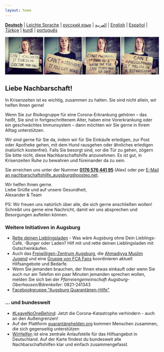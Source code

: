 ```yaml
---
layout: home
---
```


[**Deutsch**](/) \| 
[Leichte Sprache](/leichte-sprache) \| 
[русский язык](/ru) \|
[العربية](/ar) \| 
[English](/en) \| 
[Español](/es) \| 
[Türkçe](/tr) \| 
[kurdî](/ku) \| 
[português](/pt)   

![](/img/soli.jpg)

## Liebe Nachbarschaft!

In Krisenzeiten ist es wichtig, zusammen zu halten. Sie sind nicht allein, wir helfen Ihnen gerne!

Wenn Sie zur Risikogruppe für eine Corona-Erkrankung gehören – das heißt, Sie sind in fortgeschrittenem Alter, haben eine Vorerkrankung oder ein geschwächtes Immunsystem – dann möchten wir Sie gerne in Ihrem Alltag unterstützen.

Wir sind gerne für Sie da, indem wir für Sie Einkäufe erledigen, zur Post oder Apotheke gehen, mit dem Hund rausgehen oder ähnliches erledigen (natürlich kostenfrei). Falls Sie besorgt sind, vor die Tür zu gehen, zögern Sie bitte nicht, diese Nachbarschaftshilfe anzunehmen. Es ist gut, in Krisenzeiten Ruhe zu bewahren und füreinander da zu sein.

Sie erreichen uns unter der Nummer **[0176 576 441 95](tel:+4917657644195)** (Alex) oder per [E-Mail an nachbarschaftshilfe_augsburg@posteo.net](mailto:nachbarschaftshilfe_augsburg@posteo.net).

Wir helfen Ihnen gerne.  
Liebe Grüße und auf unsere Gesundheit,  
Alexander & Team

PS: Wir freuen uns natürlich über alle, die sich gerne anschließen wollen! Schreibt uns gerne eine Nachricht, damit wir uns absprechen und Besorgungen aufteilen können.

### Weitere Initiativen in Augsburg
- [Rette deinen Lieblingsladen](https://www.rette-deinen-lieblingsladen.de/) - Was wäre Augsburg ohne Dein Lieblings-Café, -Burger oder Laden? Hilf mit und rette deinen Lieblingsladen mit Gutscheinkäufen.
- Auch das [Freiwilligen-Zentrum Augsburg](https://www.freiwilligen-zentrum-augsburg.de/), die [Ahmadiyya Muslim Jugend](/img/ahmadiyaa_flyer.jpg) und eine [Gruppe von FCA Fans](https://ubt-augsburg.de/2020/03/17/augsburg-und-schwaben-haelt-zusammen/) koordinieren aktuell Hilfsangebote und Bedarfe.
- Wenn Sie jemanden brauchen, der Ihnen etwas einkauft oder wenn Sie auch nur am Telefon ein paar Minuten jemanden sprechen wollen,  melden Sie sich bei der *Pfarreiengemeinschaft Augsburg-Oberhausen/Bärenkeller*:  0821-241343
- [Facebookgruppe "Augsburg Quarantänen-Hilfe"](https://www.facebook.com/groups/205611197322088/)

### ... und bundesweit
- [#LeaveNoOneBehind](https://www.change.org/p/leavenoonebehind-jetzt-die-corona-katastrophe-verhindern-auch-an-den-au%C3%9Fengrenzen): Jetzt die Corona-Katastrophe verhindern - auch an den Außengrenzen!
- Auf der Plattform [quarantänehelden.org](https://www.quarantaenehelden.org/) kommen Menschen zusammen, die sich gegenseitig unterstützen
- [WirHelfen](https://wirhelfen.eu/) ist eine zentrale Anlaufstelle für das Hilfsangebot in Deutschland. Auf der Karte findest du bundesweit alle Nachbarschaftshilfen klar und einfach zusammengefasst.
